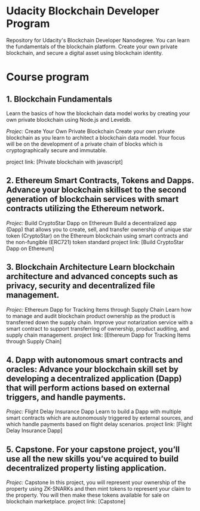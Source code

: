 # Udacity Blockchain Developer Program

Repository for Udacity's Blockchain Developer Nanodegree. You can learn the fundamentals of the blockchain platform. Create your own private blockchain, and secure a digital asset using blockchain identity.

# Course program

## 1. Blockchain Fundamentals

Learn the basics of how the blockchain data model works by creating your own private blockchain using Node.js and Leveldb.

  *Projec:* Create Your Own Private Blockchain
      Create your own private blockchain as you learn to architect a blockchain data model. Your focus will be on the development of a private chain of blocks which is cryptographically secure and immutable.

project link: [Private blockchain with javascript]


## 2. Ethereum Smart Contracts, Tokens and Dapps. Advance your blockchain skillset to the second generation of blockchain services with smart contracts utilizing the Ethereum network.

  *Projec:* Build CryptoStar Dapp on Ethereum
      Build a decentralized app (Dapp) that allows you to create, sell, and transfer ownership of unique star token (CryptoStar) on the Ethereum blockchain using smart contracts and the non-fungible (ERC721) token standard
  project link: [Build CryptoStar Dapp on Ethereum]

## 3. Blockchain Architecture Learn blockchain architecture and advanced concepts such as privacy, security and decentralized file management.

  *Projec:* Ethereum Dapp for Tracking Items through Supply Chain
      Learn how to manage and audit blockchain product ownership as the product is transferred down the supply chain. Improve your notarization service with a smart contract to support transferring of ownership, product auditing, and supply chain management.
  project link: [Ethereum Dapp for Tracking Items through Supply Chain]

## 4. Dapp with autonomous smart contracts and oracles: Advance your blockchain skill set by developing a decentralized application (Dapp) that will perform actions based on external triggers, and handle payments.

  *Projec:* Flight Delay Insurance Dapp
     Learn to build a Dapp with multiple smart contracts which are autonomously triggered by external sources, and which handle payments based on flight delay scenarios.
  project link: [Flight Delay Insurance Dapp]

## 5. Capstone. For your capstone project, you’ll use all the new skills you’ve acquired to build decentralized property listing application.

  *Projec:* Capstone
     In this project, you will represent your ownership of the property using ZK-SNARKs and then mint tokens to represent your claim to the property. You will then make these tokens available for sale on blockchain marketplace.
  project link: [Capstone]
